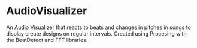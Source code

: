 # AudioVisualizer
An Audio Visualizer that reacts to beats and changes in pitches in songs to display create designs on regular intervals. Created using Procesing with the BeatDetect and FFT libraries.
